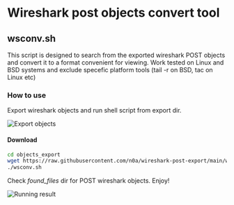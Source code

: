# Wireshark post objects convert tool

## wsconv.sh
This script is designed to search from the exported wireshark POST objects and convert it to a format convenient for viewing.
Work tested on Linux and BSD systems and exclude specefic platform tools (tail -r on BSD, tac on Linux etc)

### How to use
Export wireshark objects and run shell script from export dir. 

![Export objects](https://i.imgur.com/gXULdCc.png)

#### Download
```sh
cd objects_export
wget https://raw.githubusercontent.com/n0a/wireshark-post-export/main/wsconv.sh && chmod +x wsconv.sh
./wsconv.sh
```
Check *found_files* dir for POST wireshark objects. Enjoy!

![Running result](https://i.imgur.com/DZd8PFR.png)
